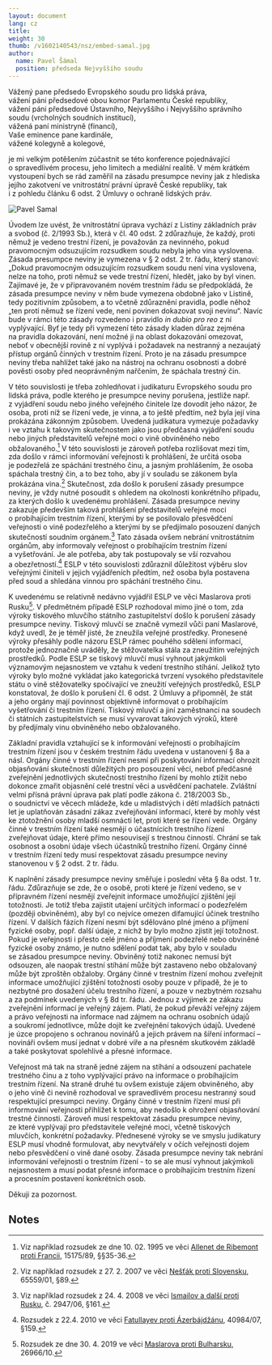 ```yaml
---
layout: document
lang: cz
title:
weight: 30
thumb: /v1602140543/nsz/embed-samal.jpg
author:
  name: Pavel Šámal
  position: předseda Nejvyššího soudu
---
```


Vážený pane předsedo Evropského soudu pro lidská práva,<br/>
vážení páni předsedové obou komor Parlamentu České republiky,<br/>
vážení páni předsedové Ústavního, Nejvyššího i&nbsp;Nejvyššího správního soudu (vrcholných soudních institucí),<br/>
vážená paní ministryně (financí),<br/>
Vaše eminence pane kardinále,<br/>
vážené kolegyně a&nbsp;kolegové,<br/>

je&nbsp;mi velkým potěšením zúčastnit se&nbsp;této konference pojednávající o spravedlivém procesu, jeho limitech a&nbsp;mediální realitě. V&nbsp;mém krátkém vystoupení bych se&nbsp;rád zaměřil na&nbsp;zásadu presumpce neviny jak z hlediska jejího zakotvení ve&nbsp;vnitrostátní právní úpravě České republiky, tak i&nbsp;z pohledu článku 6&nbsp;odst. 2&nbsp;Úmluvy o&nbsp;ochraně lidských práv.

![Pavel Samal]({{site.baseurl}}/assets/img/samal.jpg)

Úvodem lze uvést, že vnitrostátní úprava vychází z Listiny základních práv a&nbsp;svobod (č. 2/1993 Sb.), která v čl. 40&nbsp;odst. 2&nbsp;zdůrazňuje, že každý, proti němuž je&nbsp;vedeno trestní řízení, je&nbsp;považován za&nbsp;nevinného, pokud pravomocným odsuzujícím rozsudkem soudu nebyla jeho vina vyslovena. Zásada presumpce neviny je&nbsp;vymezena v&nbsp;§ 2&nbsp;odst. 2&nbsp;tr. řádu, který stanoví: „Dokud pravomocným odsuzujícím rozsudkem soudu není vina vyslovena, nelze na&nbsp;toho, proti němuž se&nbsp;vede trestní řízení, hledět, jako by&nbsp;byl vinen. Zajímavé je, že v připravovaném novém trestním řádu se&nbsp;předpokládá, že zásada presumpce neviny v něm bude vymezena obdobně jako v Listině, tedy pozitivním způsobem, a&nbsp;to včetně zdůraznění pravidla, podle něhož „ten proti němuž se&nbsp;řízení vede, není povinen dokazovat svoji nevinu“. Navíc bude v rámci této zásady rozvedeno i&nbsp;pravidlo _in dubio pro reo_ z ní vyplývající. Byť je&nbsp;tedy při vymezení této zásady kladen důraz zejména na&nbsp;pravidla dokazování, není možné ji&nbsp;na oblast dokazování omezovat, neboť v obecnější rovině z ní vyplývá i&nbsp;požadavek na nestranný a nezaujatý přístup orgánů činných v trestním řízení. Proto je&nbsp;na zásadu presumpce neviny třeba nahlížet také jako na&nbsp;nástroj na&nbsp;ochranu osobnosti a&nbsp;dobré pověsti osoby před neoprávněným nařčením, že spáchala trestný čin.

V&nbsp;této souvislosti je&nbsp;třeba zohledňovat i judikaturu Evropského soudu pro lidská práva, podle kterého je&nbsp;presumpce neviny porušena, jestliže např. z&nbsp;vyjádření soudu nebo jiného veřejného činitele lze dovodit jeho názor, že osoba, proti níž se&nbsp;řízení vede, je&nbsp;vinna, a&nbsp;to ještě předtím, než byla její vina prokázána zákonným způsobem. Uvedená judikatura vymezuje požadavky i&nbsp;ve vztahu k takovým skutečnostem jako jsou předčasná vyjádření soudu nebo jiných představitelů veřejné moci o&nbsp;vině obviněného nebo obžalovaného.[^1] V této souvislosti je&nbsp;zároveň potřeba rozlišovat mezi tím, zda došlo v rámci informování veřejnosti k prohlášení, že určitá osoba je&nbsp;podezřelá ze&nbsp;spáchání trestného činu, a&nbsp;jasným prohlášením, že osoba spáchala trestný čin, a&nbsp;to bez toho, aby jí v souladu se&nbsp;zákonem byla prokázána vina.[^2] Skutečnost, zda došlo k porušení zásady presumpce neviny, je&nbsp;vždy nutné posoudit s ohledem na&nbsp;okolnosti konkrétního případu, za&nbsp;kterých došlo k uvedenému prohlášení. Zásada presumpce neviny zakazuje především taková prohlášení představitelů veřejné moci o&nbsp;probíhajícím trestním řízení, kterými by&nbsp;se posilovalo přesvědčení veřejnosti o&nbsp;vině podezřelého a&nbsp;kterými by&nbsp;se předjímalo posouzení daných skutečností soudním orgánem.[^3] Tato zásada ovšem nebrání vnitrostátním orgánům, aby informovaly veřejnost o&nbsp;probíhajícím trestním řízení a&nbsp;vyšetřování. Je&nbsp;ale potřeba, aby tak postupovaly se&nbsp;vší rozvahou a&nbsp;obezřetností.[^4] ESLP v této souvislosti zdůraznil důležitost výběru slov veřejnými činiteli v jejich vyjádřeních předtím, než osoba byla postavena před soud a&nbsp;shledána vinnou pro spáchání trestného činu.

K uvedenému se relativně nedávno vyjádřil ESLP ve&nbsp;věci Maslarova proti Rusku[^5]. V předmětném případě ESLP rozhodoval mimo jiné o&nbsp;tom, zda výroky tiskového mluvčího státního zastupitelství došlo k&nbsp;porušení zásady presumpce neviny. Tiskový mluvčí se&nbsp;značně vymezil vůči paní Maslarové, když uvedl, že je&nbsp;téměř jisté, že zneužila veřejné prostředky. Pronesené výroky přesáhly podle názoru ESLP rámec pouhého sdělení informací, protože jednoznačně uváděly, že stěžovatelka stála za&nbsp;zneužitím veřejných prostředků. Podle ESLP se&nbsp;tiskový mluvčí musí vyhnout jakýmkoli významovým nejasnostem ve&nbsp;vztahu k vedení trestního stíhání. Jelikož tyto výroky bylo možné vykládat jako kategorická tvrzení vysokého představitele státu o&nbsp;vině stěžovatelky spočívající ve&nbsp;zneužití veřejných prostředků, ESLP konstatoval, že došlo k porušení čl. 6&nbsp;odst. 2&nbsp;Úmluvy a&nbsp;připomněl, že stát a&nbsp;jeho orgány mají povinnost objektivně informovat o&nbsp;probíhajícím vyšetřování či trestním řízení. Tiskový mluvčí a&nbsp;jiní zaměstnanci na&nbsp;soudech či státních zastupitelstvích se&nbsp;musí vyvarovat takových výroků, které by&nbsp;předjímaly vinu obviněného nebo obžalovaného.

Základní pravidla vztahující se&nbsp;k informování veřejnosti o&nbsp;probíhajícím trestním řízení jsou v českém trestním řádu uvedena v ustanovení § 8a&nbsp;a násl. Orgány činné v trestním řízení nesmí při poskytování informací ohrozit objasňování skutečností důležitých pro posouzení věci, neboť předčasné zveřejnění jednotlivých skutečností trestního řízení by&nbsp;mohlo ztížit nebo dokonce zmařit objasnění celé trestní věci a&nbsp;usvědčení pachatele. Zvláštní velmi přísná právní úprava pak platí podle zákona č. 218/2003 Sb., o&nbsp;soudnictví ve&nbsp;věcech mládeže, kde u&nbsp;mladistvých i&nbsp;dětí mladších patnácti let je&nbsp;uplatňován zásadní zákaz zveřejňování informací, které by&nbsp;mohly vést ke&nbsp;ztotožnění osoby mladší osmnácti let, proti které se&nbsp;řízení vede. Orgány činné v trestním řízení také nesmějí o&nbsp;účastnících trestního řízení zveřejňovat údaje, které přímo nesouvisejí s&nbsp;trestnou činností. Chrání se&nbsp;tak osobnost a&nbsp;osobní údaje všech účastníků trestního řízení. Orgány činné v trestním řízení tedy musí respektovat zásadu presumpce neviny stanovenou v&nbsp;§ 2&nbsp;odst. 2&nbsp;tr. řádu.

K&nbsp;naplnění zásady presumpce neviny směřuje i&nbsp;poslední věta § 8a&nbsp;odst. 1&nbsp;tr. řádu. Zdůrazňuje se&nbsp;zde, že o&nbsp;osobě, proti které je&nbsp;řízení vedeno, se&nbsp;v přípravném řízení nesmějí zveřejnit informace umožňující zjištění její totožnosti. Je&nbsp;totiž třeba zajistit utajení určitých informací o&nbsp;podezřelém (později obviněném), aby byl co&nbsp;nejvíce omezen difamující účinek trestního řízení. V&nbsp;dalších fázích řízení nesmí být sdělováno plné jméno a&nbsp;příjmení fyzické osoby, popř. další údaje, z&nbsp;nichž by&nbsp;bylo možno zjistit její totožnost. Pokud je&nbsp;veřejnosti i&nbsp;přesto celé jméno a&nbsp;příjmení podezřelé nebo obviněné fyzické osoby známo, je&nbsp;nutno sdělení podat tak, aby bylo v souladu se&nbsp;zásadou presumpce neviny. Obviněný totiž nakonec nemusí být odsouzen, ale naopak trestní stíhání může být zastaveno nebo obžalovaný může být zproštěn obžaloby. Orgány činné v&nbsp;trestním řízení mohou zveřejnit informace umožňující zjištění totožnosti osoby pouze v&nbsp;případě, že je&nbsp;to nezbytné pro dosažení účelu trestního řízení, a&nbsp;pouze v&nbsp;nezbytném rozsahu a&nbsp;za podmínek uvedených v&nbsp;§ 8d&nbsp;tr. řádu. Jednou z výjimek ze&nbsp;zákazu zveřejnění informací je&nbsp;veřejný zájem. Platí, že pokud převáží veřejný zájem a&nbsp;právo veřejnosti na&nbsp;informace nad zájmem na&nbsp;ochranu osobních údajů a&nbsp;soukromí jednotlivce, může dojít ke zveřejnění takových údajů. Uvedené je&nbsp;úzce propojeno s&nbsp;ochranou novinářů a&nbsp;jejich právem na&nbsp;šíření informací – novináři ovšem musí jednat v dobré víře a&nbsp;na přesném skutkovém základě a&nbsp;také poskytovat spolehlivé a&nbsp;přesné informace.

Veřejnost má tak na&nbsp;straně jedné zájem na&nbsp;stíhání a&nbsp;odsouzení pachatele trestného činu a&nbsp;z toho vyplývající právo na&nbsp;informace o&nbsp;probíhajícím trestním řízení. Na&nbsp;straně druhé tu&nbsp;ovšem existuje zájem obviněného, aby o&nbsp;jeho vině či nevině rozhodoval ve&nbsp;spravedlivém procesu nestranný soud respektující presumpci neviny. Orgány činné v trestním řízení musí při informování veřejnosti přihlížet k&nbsp;tomu, aby nedošlo k ohrožení objasňování trestné činnosti. Zároveň musí respektovat zásadu presumpce neviny, ze&nbsp;které vyplývají pro představitele veřejné moci, včetně tiskových mluvčích, konkrétní požadavky. Přednesené výroky se&nbsp;ve smyslu judikatury ESLP musí vhodně formulovat, aby nevytvářely v očích veřejnosti dojem nebo přesvědčení o&nbsp;vině dané osoby. Zásada presumpce neviny tak nebrání informování veřejnosti o&nbsp;trestním řízení - to&nbsp;se ale musí vyhnout jakýmkoli nejasnostem a&nbsp;musí podat přesné informace o&nbsp;probíhajícím trestním řízení a&nbsp;procesním postavení konkrétních osob.

Děkuji za&nbsp;pozornost.

<!-- Footnotes themselves at&nbsp;the bottom. -->

## Notes

[^1]: Viz například rozsudek ze&nbsp;dne 10. 02. 1995 ve&nbsp;věci [Allenet de&nbsp;Ribemont proti Francii](https://hudoc.echr.coe.int/eng#22itemid%22:[%22001-57914%22]}), 15175/89, §§35-36.
[^2]: Viz například rozsudek z 27. 2. 2007 ve&nbsp;věci [Nešťák proti Slovensku](https://hudoc.echr.coe.int/eng#22itemid%22:[%22001-79608%22]}), 65559/01, §89.
[^3]: Viz například rozsudek z 24. 4. 2008 ve věci [Ismailov a&nbsp;další proti Rusku](https://hudoc.echr.coe.int/eng#22itemid%22:[%22001-86086%22]}), č. 2947/06, §161.
[^4]: Rozsudek z 22.4. 2010 ve věci [Fatullayev proti Ázerbájdžánu](https://hudoc.echr.coe.int/eng#22itemid%22:[%22001-98401%22]}), 40984/07, §159.
[^5]: Rozsudek ze dne 30. 4. 2019 ve věci [Maslarova proti Bulharsku](http://hudoc.echr.coe.int/eng?i=001-189590), 26966/10.
